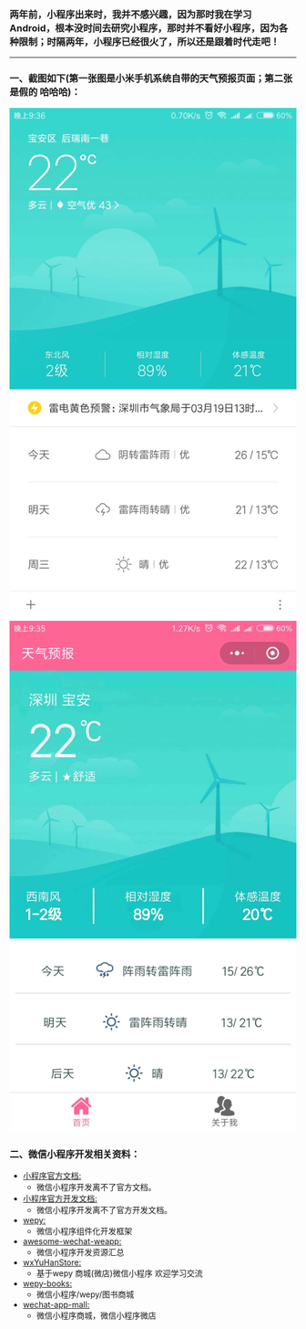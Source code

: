 ### 两年前，小程序出来时，我并不感兴趣，因为那时我在学习Android，根本没时间去研究小程序，那时并不看好小程序，因为各种限制；时隔两年，小程序已经很火了，所以还是跟着时代走吧！
  ---

### 一、截图如下(第一张图是小米手机系统自带的天气预报页面；第二张是假的 哈哈哈)：

![](./screenshots/1.jpg)![](./screenshots/2.jpg)


### 二、微信小程序开发相关资料：

* [小程序官方文档:](https://mp.weixin.qq.com/debug/wxadoc/introduction/index.html?t=2018313)
    * 微信小程序开发离不了官方文档。
* [小程序官方开发文档:](https://mp.weixin.qq.com/debug/wxadoc/dev/index.html?t=20171117)
    * 微信小程序开发离不了官方开发文档。
* [wepy:](https://github.com/Tencent/wepy)
    * 微信小程序组件化开发框架
* [awesome-wechat-weapp:](https://github.com/justjavac/awesome-wechat-weapp)
    * 微信小程序开发资源汇总
* [wxYuHanStore:](https://github.com/dyq086/wxYuHanStore)
    * 基于wepy 商城(微店)微信小程序 欢迎学习交流
* [wepy-books:](https://github.com/KingJeason/wepy-books)
    * 微信小程序/wepy/图书商城
* [wechat-app-mall:](https://github.com/EastWorld/wechat-app-mall)
    * 微信小程序商城，微信小程序微店















